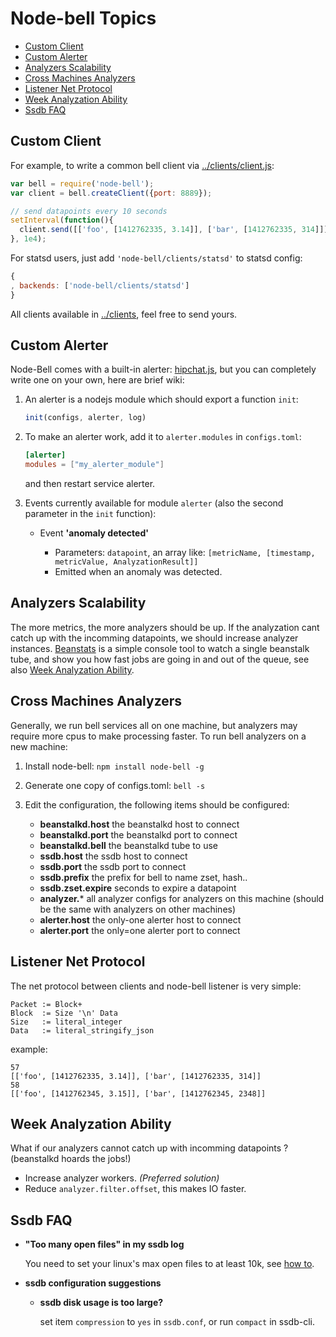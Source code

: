 Node-bell Topics
================

- [Custom Client](#custom-client)
- [Custom Alerter](#custom-alerter)
- [Analyzers Scalability](#analyzers-scalability)
- [Cross Machines Analyzers](#cross-machines-analyzers)
- [Listener Net Protocol](#listener-net-protocol)
- [Week Analyzation Ability](#week-analyzation-ability)
- [Ssdb FAQ](#ssdb-faq)

Custom Client
-------------

For example, to write a common bell client via [../clients/client.js](../clients/client.js):

```js
var bell = require('node-bell');
var client = bell.createClient({port: 8889});

// send datapoints every 10 seconds
setInterval(function(){
  client.send([['foo', [1412762335, 3.14]], ['bar', [1412762335, 314]]])
}, 1e4);
```

For statsd users, just add `'node-bell/clients/statsd'` to statsd config:

```js
{
, backends: ['node-bell/clients/statsd']
}
```

All clients available in [../clients](../clients), feel free to send yours.

Custom Alerter
--------------

Node-Bell comes with a built-in alerter: [hipchat.js](../alerters/hipchat.js), but you can completely write one
on your own, here are brief wiki:

1. An alerter is a nodejs module which should export a function `init`:

   ```js
   init(configs, alerter, log)
   ```

2. To make an alerter work, add it to `alerter.modules` in `configs.toml`:

   ```toml
   [alerter]
   modules = ["my_alerter_module"]
   ```

   and then restart service alerter.

3. Events currently available for module `alerter` (also the second parameter in the `init` function):

    - Event **'anomaly detected'**

       - Parameters: `datapoint`, an array like: `[metricName, [timestamp, metricValue, AnalyzationResult]]`
       - Emitted when an anomaly was detected.


Analyzers Scalability
---------------------

The more metrics, the more analyzers should be up. If the analyzation cant
catch up with the incomming datapoints, we should increase analyzer instances.
[Beanstats](https://github.com/hit9/beanstats) is a simple console tool to
watch a single beanstalk tube, and show you how fast jobs are going in and
out of the queue, see also [Week Analyzation Ability](#week-analyzation-ability).


Cross Machines Analyzers
------------------------

Generally, we run bell services all on one machine, but analyzers may require more
cpus to make processing faster. To run bell analyzers on a new machine:

1. Install node-bell: `npm install node-bell -g`
2. Generate one copy of configs.toml: `bell -s`
3. Edit the configuration, the following items should be configured:

   - **beanstalkd.host**  the beanstalkd host to connect
   - **beanstalkd.port**  the beanstalkd port to connect
   - **beanstalkd.bell**  the beanstalkd tube to use
   - **ssdb.host**  the ssdb host to connect
   - **ssdb.port**  the ssdb port to connect
   - **ssdb.prefix**  the prefix for bell to name zset, hash..
   - **ssdb.zset.expire**  seconds to expire a datapoint
   - **analyzer.***  all analyzer configs for analyzers on this machine (should be the same with 
     analyzers on other machines)
   - **alerter.host**  the only-one alerter host to connect
   - **alerter.port**  the only=one alerter port to connect


Listener Net Protocol
---------------------

The net protocol between clients and node-bell listener is very simple:

```
Packet := Block+
Block  := Size '\n' Data
Size   := literal_integer
Data   := literal_stringify_json
```

example:

```
57
[['foo', [1412762335, 3.14]], ['bar', [1412762335, 314]]
58
[['foo', [1412762345, 3.15]], ['bar', [1412762345, 2348]]
```


Week Analyzation Ability
------------------------

What if our analyzers cannot catch up with incomming datapoints ? 
(beanstalkd hoards the jobs!)

- Increase analyzer workers.  *(Preferred solution)*
- Reduce `analyzer.filter.offset`, this makes IO faster.

Ssdb FAQ
--------

- **"Too many open files" in my ssdb log**

   You need to set your linux's max open files to at least 10k, see
   [how to](http://stackoverflow.com/questions/34588/how-do-i-change-the-number-of-open-files-limit-in-linux).

- **ssdb configuration suggestions**

   - **ssdb disk usage is too large?**

     set item `compression` to `yes` in `ssdb.conf`, or run `compact` in ssdb-cli.
